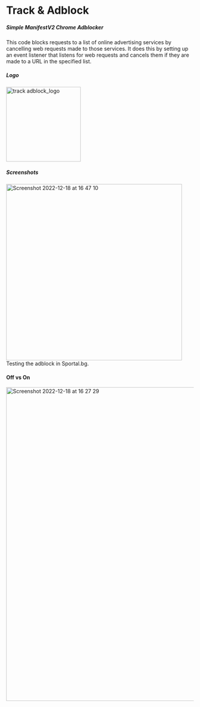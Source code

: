 # Track & Adblock
##### Simple ManifestV2 Chrome Adblocker
This code blocks requests to a list of online advertising services by cancelling web requests made to those services. It does this by setting up an event listener that listens for web requests and cancels them if they are made to a URL in the specified list.
##### Logo
<img width="200" alt="track adblock_logo" src="https://user-images.githubusercontent.com/101264514/208307716-5da67b3b-c70c-4c4f-a520-aef7fe8e6c67.png">

##### Screenshots
<img width="472" alt="Screenshot 2022-12-18 at 16 47 10" src="https://user-images.githubusercontent.com/101264514/208307672-76022174-c3c3-477f-a866-478100d3d2cb.png">
Testing the adblock in Sportal.bg. </br> 

#### Off vs On
<img width="840" alt="Screenshot 2022-12-18 at 16 27 29" src="https://user-images.githubusercontent.com/101264514/208307667-e64896ef-9dfa-4827-a152-048e8a931a9b.png">
